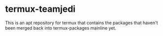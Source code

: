 # termux-teamjedi

This is an apt repository for termux that contains the packages that haven't been merged back into termux-packages mainline yet.


